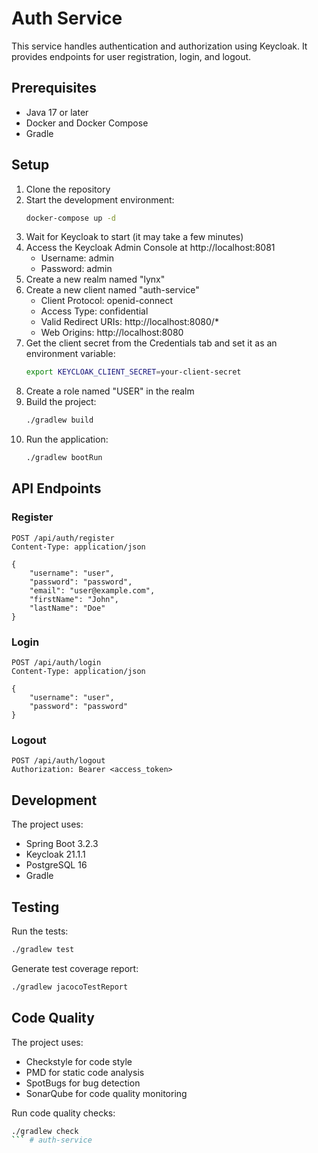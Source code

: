 # Auth Service

This service handles authentication and authorization using Keycloak. It provides endpoints for user registration, login, and logout.

## Prerequisites

- Java 17 or later
- Docker and Docker Compose
- Gradle

## Setup

1. Clone the repository
2. Start the development environment:
   ```bash
   docker-compose up -d
   ```
3. Wait for Keycloak to start (it may take a few minutes)
4. Access the Keycloak Admin Console at http://localhost:8081
   - Username: admin
   - Password: admin
5. Create a new realm named "lynx"
6. Create a new client named "auth-service"
   - Client Protocol: openid-connect
   - Access Type: confidential
   - Valid Redirect URIs: http://localhost:8080/*
   - Web Origins: http://localhost:8080
7. Get the client secret from the Credentials tab and set it as an environment variable:
   ```bash
   export KEYCLOAK_CLIENT_SECRET=your-client-secret
   ```
8. Create a role named "USER" in the realm
9. Build the project:
   ```bash
   ./gradlew build
   ```
10. Run the application:
    ```bash
    ./gradlew bootRun
    ```

## API Endpoints

### Register
```http
POST /api/auth/register
Content-Type: application/json

{
    "username": "user",
    "password": "password",
    "email": "user@example.com",
    "firstName": "John",
    "lastName": "Doe"
}
```

### Login
```http
POST /api/auth/login
Content-Type: application/json

{
    "username": "user",
    "password": "password"
}
```

### Logout
```http
POST /api/auth/logout
Authorization: Bearer <access_token>
```

## Development

The project uses:
- Spring Boot 3.2.3
- Keycloak 21.1.1
- PostgreSQL 16
- Gradle

## Testing

Run the tests:
```bash
./gradlew test
```

Generate test coverage report:
```bash
./gradlew jacocoTestReport
```

## Code Quality

The project uses:
- Checkstyle for code style
- PMD for static code analysis
- SpotBugs for bug detection
- SonarQube for code quality monitoring

Run code quality checks:
```bash
./gradlew check
``` # auth-service
